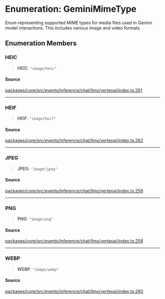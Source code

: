 # Enumeration: GeminiMimeType

Enum representing supported MIME types for media files used in Gemini model interactions.
This includes various image and video formats.

## Enumeration Members

### HEIC

> **HEIC**: `"image/heic"`

#### Source

[packages/core/src/events/inference/chat/llms/vertexai/index.ts:261](https://github.com/VictorS67/encre/blob/c09849eb59af073bf23be826a912f2ba4f635f93/packages/core/src/events/inference/chat/llms/vertexai/index.ts#L261)

***

### HEIF

> **HEIF**: `"image/heif"`

#### Source

[packages/core/src/events/inference/chat/llms/vertexai/index.ts:262](https://github.com/VictorS67/encre/blob/c09849eb59af073bf23be826a912f2ba4f635f93/packages/core/src/events/inference/chat/llms/vertexai/index.ts#L262)

***

### JPEG

> **JPEG**: `"image/jpeg"`

#### Source

[packages/core/src/events/inference/chat/llms/vertexai/index.ts:259](https://github.com/VictorS67/encre/blob/c09849eb59af073bf23be826a912f2ba4f635f93/packages/core/src/events/inference/chat/llms/vertexai/index.ts#L259)

***

### PNG

> **PNG**: `"image/png"`

#### Source

[packages/core/src/events/inference/chat/llms/vertexai/index.ts:258](https://github.com/VictorS67/encre/blob/c09849eb59af073bf23be826a912f2ba4f635f93/packages/core/src/events/inference/chat/llms/vertexai/index.ts#L258)

***

### WEBP

> **WEBP**: `"image/webp"`

#### Source

[packages/core/src/events/inference/chat/llms/vertexai/index.ts:260](https://github.com/VictorS67/encre/blob/c09849eb59af073bf23be826a912f2ba4f635f93/packages/core/src/events/inference/chat/llms/vertexai/index.ts#L260)
